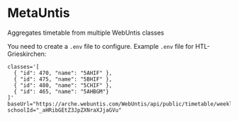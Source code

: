 # MetaUntis
Aggregates timetable from multiple WebUntis classes

You need to create a `.env` file to configure.
Example `.env` file for HTL-Grieskirchen:
```
classes='[
  { "id": 470, "name": "5AHIF" },
  { "id": 475, "name": "5BHIF" },
  { "id": 480, "name": "5CHIF" },
  { "id": 465, "name": "5AHBGM"}
]'
baseUrl="https://arche.webuntis.com/WebUntis/api/public/timetable/weekly/data"
schoolId="_aHRibGEtZ3JpZXNraXJjaGVu"
```
